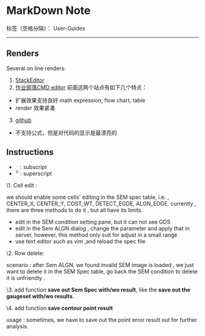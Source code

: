 # MarkDown Note

标签（空格分隔）： User-Guides

---

## Renders
Several on line renders:

1. [StackEditor](https://stackedit.io/editor)
2. [作业部落CMD editor](https://www.zybuluo.com/mdeditor)
前面这两个站点有如下几个特点：
  - 扩展效果支持良好 math expression, flow chart, table
  - render 效果紧凑
3. [github](https://www.zybuluo.com/mdeditor)
  - 不支持公式，但是对代码的显示是最漂亮的


## Instructions

- <kbd>_</kbd> : subscript
- <kbd>^</kbd> : superscript


\1. Cell edit : 

we should enable some cells' editing in the SEM spec table, i.e. , CENTER_X, CENTER_Y, COST_WT, DETECT_EGDE, ALGN_EDGE.
currently , there are three methods to do it , but all have its limits.

- edit in the SEM condition setting pane, but it can not see GDS 
- edit in the Sem ALGN dialog , change the parameter and apply that in server, however, this method only suit for adjust in a small range
- use text editor such as vim ,and reload the spec file

\2. Row delete: 

scenario : after Sem ALGN, we found invalid SEM image is loaded  , we just want to delete it in the SEM Spec table, go back the SEM condition to delete it is  unfriendly .

\3. add function **save out Sem Spec with/wo result**, like the **save out the gaugeset with/wo results**.

\4. add function **save contour point result**

usage : sometimes, we have to save out the point error result out for further analysis.
